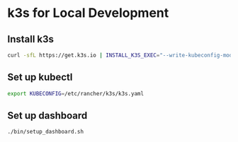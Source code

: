# k3s for Local Development

## Install k3s

```bash
curl -sfL https://get.k3s.io | INSTALL_K3S_EXEC="--write-kubeconfig-mode 644" sh -
```

## Set up kubectl

```bash
export KUBECONFIG=/etc/rancher/k3s/k3s.yaml
```

## Set up dashboard

```bash
./bin/setup_dashboard.sh
```
